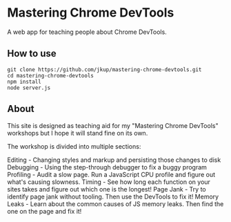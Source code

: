 # Mastering Chrome DevTools

A web app for teaching people about Chrome DevTools.

## How to use

```
git clone https://github.com/jkup/mastering-chrome-devtools.git
cd mastering-chrome-devtools
npm install
node server.js
```

## About

This site is designed as teaching aid for my "Mastering Chrome DevTools" workshops but I hope it will stand fine on its own.

The workshop is divided into multiple sections:

Editing - Changing styles and markup and persisting those changes to disk
Debugging - Using the step-through debugger to fix a buggy program
Profiling - Audit a slow page. Run a JavaScript CPU profile and figure out what's causing slowness.
Timing - See how long each function on your sites takes and figure out which one is the longest!
Page Jank - Try to identify page jank without tooling. Then use the DevTools to fix it!
Memory Leaks - Learn about the common causes of JS memory leaks. Then find the one on the page and fix it!
